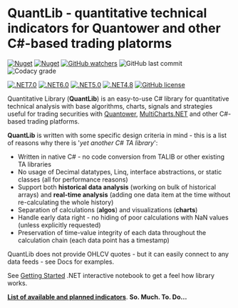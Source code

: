 # QuantLib - quantitative technical indicators for Quantower and other C#-based trading platorms
[![Nuget](https://img.shields.io/nuget/v/QuantLib?style=flat-square)](https://www.nuget.org/packages/QuantLib/)
[![Nuget](https://img.shields.io/nuget/dt/QuantLib?style=flat-square)](https://www.nuget.org/packages/QuantLib/)
[![GitHub watchers](https://img.shields.io/github/watchers/mihakralj/QuantLib?style=flat-square)](https://github.com/mihakralj/QuantLib/watchers)
![GitHub last commit](https://img.shields.io/github/last-commit/mihakralj/QuantLib)
![Codacy grade](https://img.shields.io/codacy/grade/b1f9109222234c87bce45f1fd4c63aee?style=flat-square)

[![.NET7.0](https://img.shields.io/badge/.NET-7.0-yellow?style=flat-square)]()
[![.NET6.0](https://img.shields.io/badge/.NET-6.0-blue?style=flat-square)]()
[![.NET5.0](https://img.shields.io/badge/.NET-5.0-blue?style=flat-square)]()
[![.NET4.8](https://img.shields.io/badge/.NET-4.8-blue?style=flat-square)]()
[![GitHub license](https://img.shields.io/github/license/mihakralj/QuantLib?style=flat-square)](Docs/LICENSE)

Quantitative Library (**QuantLib**) is an easy-to-use C# library for quantitative technical analysis with base algorithms, charts, signals and strategies useful for trading securities with [Quantower](https://www.quantower.com/), [MultiCharts.NET](https://www.multicharts.com/net/") and other C#-based trading platforms.

**QuantLib** is written with some specific design criteria in mind - this is a list of reasons why there is '*yet another C# TA library*':

*   Written in native C# - no code conversion from TALIB or other existing TA libraries
*   No usage of Decimal datatypes, Linq, interface abstractions, or static classes (all for performance reasons)
*   Support both **historical data analysis** (working on bulk of historical arrays) and **real-time analysis** (adding one data item at the time without re-calculating the whole history)
*   Separation of calculations (**algos**) and visualizations (**charts**)
*   Handle early data right - no hiding of poor calculations with NaN values (unless explicitly requested)
*   Preservation of time-value integrity of each data throughout the calculation chain (each data point has a timestamp)

QuantLib does not provide OHLCV quotes - but it can easily connect to any  data feeds - see Docs for examples.

See [Getting Started](https://github.com/mihakralj/QuantLib/blob/main/Docs/getting_started.ipynb) .NET interactive notebook to get a feel how library works.

[**List of available and planned indicators**](https://github.com/mihakralj/QuantLib/blob/main/Docs/indicators.md). **So. Much. To. Do...**
